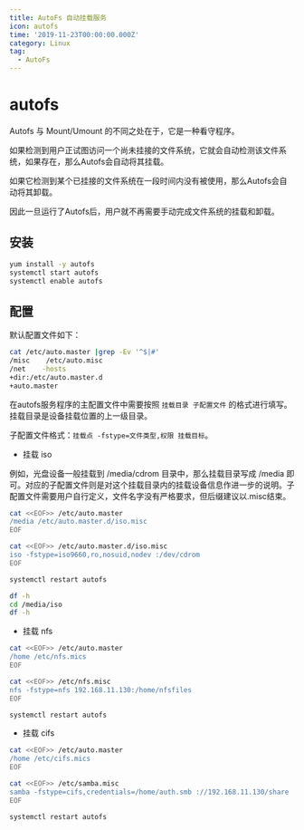 ```yaml
---
title: AutoFs 自动挂载服务
icon: autofs
time: '2019-11-23T00:00:00.000Z'
category: Linux
tag:
  - AutoFs
---
```


# autofs

Autofs 与 Mount/Umount 的不同之处在于，它是一种看守程序。

如果检测到用户正试图访问一个尚未挂接的文件系统，它就会自动检测该文件系统，如果存在，那么Autofs会自动将其挂载。

如果它检测到某个已挂接的文件系统在一段时间内没有被使用，那么Autofs会自动将其卸载。

因此一旦运行了Autofs后，用户就不再需要手动完成文件系统的挂载和卸载。

## 安装

```bash
yum install -y autofs
systemctl start autofs
systemctl enable autofs
```

## 配置

默认配置文件如下：

```bash
cat /etc/auto.master |grep -Ev '^$|#'
/misc    /etc/auto.misc
/net    -hosts
+dir:/etc/auto.master.d
+auto.master
```

在autofs服务程序的主配置文件中需要按照 `挂载目录 子配置文件` 的格式进行填写。挂载目录是设备挂载位置的上一级目录。

子配置文件格式：`挂载点 -fstype=文件类型,权限 挂载目标`。

* 挂载 iso

例如，光盘设备一般挂载到 /media/cdrom 目录中，那么挂载目录写成 /media 即可。对应的子配置文件则是对这个挂载目录内的挂载设备信息作进一步的说明。子配置文件需要用户自行定义，文件名字没有严格要求，但后缀建议以.misc结束。

```bash
cat <<EOF>> /etc/auto.master
/media /etc/auto.master.d/iso.misc
EOF

cat <<EOF>> /etc/auto.master.d/iso.misc
iso -fstype=iso9660,ro,nosuid,nodev :/dev/cdrom
EOF

systemctl restart autofs

df -h
cd /media/iso
df -h
```

* 挂载 nfs

```bash
cat <<EOF>> /etc/auto.master
/home /etc/nfs.mics
EOF

cat <<EOF>> /etc/nfs.misc
nfs -fstype=nfs 192.168.11.130:/home/nfsfiles
EOF

systemctl restart autofs
```

* 挂载 cifs

```bash
cat <<EOF>> /etc/auto.master
/home /etc/cifs.mics
EOF

cat <<EOF>> /etc/samba.misc
samba -fstype=cifs,credentials=/home/auth.smb ://192.168.11.130/share
EOF

systemctl restart autofs
```

